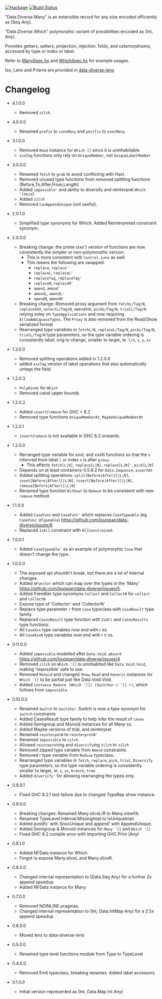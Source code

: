[![Hackage](https://img.shields.io/hackage/v/data-diverse.svg)](https://hackage.haskell.org/package/data-diverse)
[![Build Status](https://secure.travis-ci.org/louispan/data-diverse.png?branch=master)](http://travis-ci.org/louispan/data-diverse)

"Data.Diverse.Many" is an extensible record for any size encoded efficiently as (Seq Any).

"Data.Diverse.Which" polymorphic variant of possibilities encoded as (Int, Any).

Provides getters, setters, projection, injection, folds, and catamorphisms;
accessed by type or index or label.

Refer to [ManySpec.hs](https://github.com/louispan/data-diverse/blob/master/test/Data/Diverse/ManySpec.hs) and [WhichSpec.hs](https://github.com/louispan/data-diverse/blob/master/test/Data/Diverse/WhichSpec.hs) for example usages.

Iso, Lens and Prisms are provided in [data-diverse-lens](http://hackage.haskell.org/package/data-diverse-lens)

# Changelog

* 4.1.0.0
  - Removed `zilch`.

* 4.0.0.0
  - Renamed `prefix` to `consMany` and `postfix` to `snocMany`.

* 3.1.0.0
  - Removed `Read` instance for `Which []` since it is uninhabitable.
  - `xxxTag` functions only rely on `UniqueMember`, not `UniqueLabelMember`

* 3.0.0.0
  - Renamed `fetch` to `grab` to avoid conflicting with Haxl.
  - Removed unused type functions from removed splitting functions (Before,To,After,From,Length)
  - Added `impossible'` and ability to diversify and reinterpret `Which '[Void]`
  - Added `zilch`
  - Removed `CanAppendUnique` (not useful).

* 2.0.1.0
  - Simplified type synonyms for Which. Added Reinterpreted constraint synonym.

* 2.0.0.0
  - Breaking change: the prime (xxx') version of functions are now consistently the simpler or non-polymorphic version.
    - This is more consistent with `Control.Lens` as well.
    - This means the following are swapped:
      - `replace`, `replace'`
      - `replaceL`, `replaceL'`
      - `replaceTag`, `replaceTag'`
      - `replaceN`, `replaceN'`
      - `amend`, `amend'`
      - `amendL`, `amendL'`
      - `amendN`, `amendN'`
  - Breaking change: Removed proxy argument from `fetchL/Tag/N`, `replaceXXX`, `selectL/Tag/N`, `amendXXX`, `pickL/Tag/N`, `trialL/Tag/N`
    relying soley on `TypeApplications` and now requiring `AllowAmbiguousTypes`.
    The `Proxy` is also removed from the Read/Show serialized format.
  - Rearranged type variables in `fetchL/N`, `replaceL/Tag/N`, `pickL/Tag/N`, `trialL/Tag/N` type parameters,
    so the type variable ordering is consistently label, orig to change, smaller to larger, ie. `l/n`, `x`, `y`, `xs`

* 1.3.0.0
  - Removed splitting operations added in 1.2.0.0
  - added `xxxTag` version of label operations that also automatically untags the field.

* 1.2.0.3
  - `PolyKinds` for `Which`
  - Removed cabal upper bounds

* 1.2.0.2
  - Added `insert`/`remove` for GHC < 8.2
  - Removed type functions `UniqueMemberAt`, `MaybeUniqueMemberAt`

* 1.2.0.1
  - `insert`/`remove` is not available in GHC 8.2 onwards.

* 1.2.0.0
  - Rerranged type variable for xxxL and xxxN functions so that the
    `x` inferrred from label `l` or index `n` is after `proxy`.
    - This affects `fetch[L|N]`, `replace[L|N]`, `replace[L|N]'`, `pick[L|N]`
  - Depends on at least containers-0.5.8.2 for `Data.Sequence.insertAt`
  - Added splitting operations: `split[Before|After][|L|N]`, `inset[Before|After][|L|N]`,
    `insert[Before|After][|L|N]`, `remove[Before|After][|L|N]`
  - Renamed type function `Without` to `Remove` to be consistent with new `remove` method.

* 1.1.0.0
  - Added `CaseFunc` and `CaseFunc'` which replaces `CaseTypeable` (eg `CaseFunc @Typeable`)
    <https://github.com/louispan/data-diverse/issues/6>
  - Replaced `IsAll` constraint with `AllConstrained`.

* 1.0.0.1
  - Added `CaseTypeable'` as an example of polymorphic `Case` that doesn't change the type.

* 1.0.0.0
  - The exposed api shouldn't break, but there are a lot of internal changes.
  - Added `AFunctor` which can map over the types in the 'Many'
    <https://github.com/louispan/data-diverse/issues/5>.
  - Added friendlier type synomyns `Collect` and `CollectN` for `collect` and `collectN`
  - Expose type of 'Collector' and 'CollectorN'
  - Replace type parameter `r` from `Case` typeclass with `CaseResult` type family.
  - Replaced `CasesResult` type function with `IsAll` and `CasesResults` type functions.
  - All `CaseXxx` type variables now end with r xs.
  - All `CaseXxxN` type variables now end with r n xs.

* 0.11.0.0
  - Added `impossible` modelled after `Data.Void.absurd`
    <https://github.com/louispan/data-diverse/issues/4>
  - Removed `zilch` so `Which '[]` is uninhabited like `Data.Void.Void`, making 'impossible' safe to use.
  - Removed `Monoid` and changed `Show`, `Read` and `Generic` instances for `Which '[]` to be partial
    just like Data.Void.Void.
  - Added `instance Reduce (Which '[]) (Switcher c '[] r)`, which follows from `impossible`.

* 0.10.0.0
  - Renamed `Switch` to `Switcher`. Switch is now a type synonym for `switch` constraints
  - Added CasesResult type family to help infer the result of `cases`
  - Added Semigroup and Monoid instances for all Many xs.
  - Added Maybe versions of trial, and reinterpret
  - Renamed `reinterpetN` to `reinterpretN'`
  - Renamed `impossible` to `zilch`.
  - Allowed `reintepret`ing and `diversify`ing `zilch` to `zilch`
  - Removed zipped type variable from `Amend` constraints.
  - Removed r type variable from `Reduce` typeclass.
  - Rearranged type variables in `fetch`, `replace`, `pick`, `trial`, `Diversify` type parameters,
    so the type variable ordering is consistently smaller to larger, ie. `x`, `xs`, `branch`, `tree`
  - Added `diversify'` for allowing rearranging the types only.

* 0.9.0.1
  - Fixed GHC 8.2.1 test failure due to changed TypeRep show instance.

* 0.9.0.0
  - Breaking changes: Renamed Many.sliceL/R to Many.viewf/b
  - Renamed TypeLevel.Internal.MissingImpl to IsUniqueImpl.
  - Added postifx' with SnocUnique and append' with AppendUnique.
  - Added Semigroup & Monoid instances for `Many '[]` and `Which '[]`
  - Fixed GHC 8.2 compile error with importing GHC.Prim (Any)

* 0.8.1.0
  - Added NFData instance for Which.
  - Forgot to expose Many.sliceL and Many.sliceR.

* 0.8.0.0
  - Changed internal representation to (Data.Seq Any) for a further 2x append speedup.
  - Added NFData instance for Many.

* 0.7.0.0
  - Removed NOINLINE pragmas.
  - Changed internal representation to (Int, Data.IntMap Any) for a 2.5x append speedup.

* 0.6.0.0
  - Moved lens to data-diverse-lens

* 0.5.0.0
  - Renamed type level functions module from Type to TypeLevel

* 0.4.0.0
  - Removed Emit typeclass, breaking renames. Added label accessors.

* 0.1.0.0
  - Initial version represented as (Int, Data.Map Int Any)
